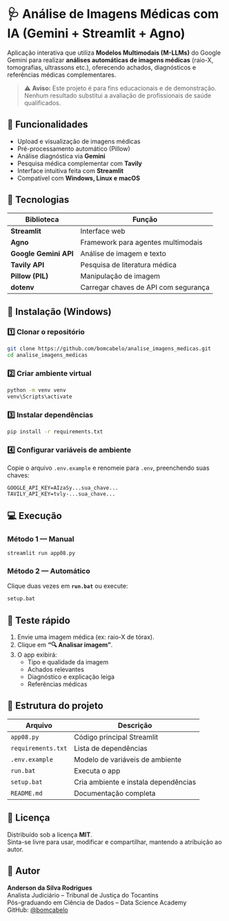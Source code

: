 # 🩺 Análise de Imagens Médicas com IA (Gemini + Streamlit + Agno)
Aplicação interativa que utiliza **Modelos Multimodais (M-LLMs)** do Google Gemini para realizar **análises automáticas de imagens médicas** (raio-X, tomografias, ultrassons etc.), oferecendo achados, diagnósticos e referências médicas complementares.
> ⚠️ **Aviso:** Este projeto é para fins educacionais e de demonstração.  
> Nenhum resultado substitui a avaliação de profissionais de saúde qualificados.

## 🚀 Funcionalidades
- Upload e visualização de imagens médicas  
- Pré-processamento automático (Pillow)  
- Análise diagnóstica via **Gemini**  
- Pesquisa médica complementar com **Tavily**  
- Interface intuitiva feita com **Streamlit**  
- Compatível com **Windows, Linux e macOS**

## 🧩 Tecnologias
| Biblioteca | Função |
|-------------|--------|
| **Streamlit** | Interface web |
| **Agno** | Framework para agentes multimodais |
| **Google Gemini API** | Análise de imagem e texto |
| **Tavily API** | Pesquisa de literatura médica |
| **Pillow (PIL)** | Manipulação de imagem |
| **dotenv** | Carregar chaves de API com segurança |

## 🧰 Instalação (Windows)
### 1️⃣ Clonar o repositório
```bash
git clone https://github.com/bomcabelo/analise_imagens_medicas.git
cd analise_imagens_medicas
```
### 2️⃣ Criar ambiente virtual
```bash
python -m venv venv
venv\Scripts\activate
```
### 3️⃣ Instalar dependências
```bash
pip install -r requirements.txt
```
### 4️⃣ Configurar variáveis de ambiente
Copie o arquivo `.env.example` e renomeie para `.env`, preenchendo suas chaves:
```env
GOOGLE_API_KEY=AIzaSy...sua_chave...
TAVILY_API_KEY=tvly-...sua_chave...
```
## 💻 Execução
### Método 1 — Manual
```bash
streamlit run app08.py
```
### Método 2 — Automático
Clique duas vezes em **`run.bat`** ou execute:
```bash
setup.bat
```

## 🧪 Teste rápido
1. Envie uma imagem médica (ex: raio-X de tórax).  
2. Clique em **“🔍 Analisar imagem”**.  
3. O app exibirá:  
   - Tipo e qualidade da imagem  
   - Achados relevantes  
   - Diagnóstico e explicação leiga  
   - Referências médicas

## 🧱 Estrutura do projeto
| Arquivo | Descrição |
|----------|------------|
| `app08.py` | Código principal Streamlit |
| `requirements.txt` | Lista de dependências |
| `.env.example` | Modelo de variáveis de ambiente |
| `run.bat` | Executa o app |
| `setup.bat` | Cria ambiente e instala dependências |
| `README.md` | Documentação completa |

## 🧾 Licença
Distribuído sob a licença **MIT**.  
Sinta-se livre para usar, modificar e compartilhar, mantendo a atribuição ao autor.

## 👤 Autor
**Anderson da Silva Rodrigues**  
Analista Judiciário – Tribunal de Justiça do Tocantins  
Pós-graduando em Ciência de Dados – Data Science Academy  
GitHub: [@bomcabelo](https://github.com/bomcabelo)
